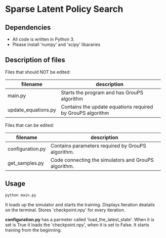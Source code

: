 Sparse Latent Policy Search
==========


Dependencies
------------

- All code is written in Python 3.
- Please install 'numpy' and 'scipy' libararies

Description of files
--------------------

Files that should NOT be edited:

filename                          |  description
----------------------------------|------------------------------------------------------------------------------------
main.py                           |  Starts the program and has GrouPS algorithm
update_equations.py               |  Contains the update equations required by GrouPS algorithm

Files that can be edited:

filename                          |  description
----------------------------------|------------------------------------------------------------------------------------
configuration.py                  |  Contains parameters required by GrouPS algorithm.
get_samples.py                    |  Code connecting the simulators and GrouPS algorithm.



Usage
--------------------

```python
python main.py
```
It loads up the simulator and starts the training. Displays Iteration deatails on the terminal. Stores 'checkpoint.npy' for every iteration.

**configuration.py** has a parmeter called 'load_the_latest_state'. When it is set is True it loads the 'checkpoint.npy', when it is set to False. It starts
training from the beginning.

